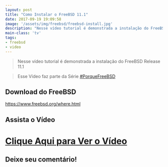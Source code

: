 ```yaml
---
layout: post
title: "Como Instalar o FreeBSD 11.1"
date: 2017-09-19 19:09:58
image: '/assets/img/freebsd/freebsd-install.jpg'
description: "Nesse vídeo tutorial é demonstrada a instalação do FreeBSD Release 11.1"
main-class: 'tv'
tags:
- freebsd
- video
---
```


> Nesse vídeo tutorial é demonstrada a instalação do FreeBSD Release 11.1

> Esse Vídeo faz parte da Série [#PorqueFreeBSD](https://goo.gl/bf2pHB)

## Download do FreeBSD
<https://www.freebsd.org/where.html>

## Assista o Vídeo

# [Clique Aqui para Ver o Vídeo](https://www.youtube.com/watch?v=dvzcHVxr1LY)


## Deixe seu comentário!
